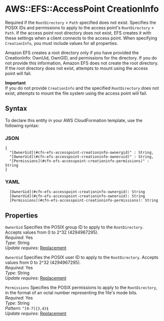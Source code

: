 # AWS::EFS::AccessPoint CreationInfo<a name="aws-properties-efs-accesspoint-creationinfo"></a>

Required if the `RootDirectory` > `Path` specified does not exist\. Specifies the POSIX IDs and permissions to apply to the access point's `RootDirectory` > `Path`\. If the access point root directory does not exist, EFS creates it with these settings when a client connects to the access point\. When specifying `CreationInfo`, you must include values for all properties\. 

Amazon EFS creates a root directory only if you have provided the CreationInfo: OwnUid, OwnGID, and permissions for the directory\. If you do not provide this information, Amazon EFS does not create the root directory\. If the root directory does not exist, attempts to mount using the access point will fail\.

**Important**  
If you do not provide `CreationInfo` and the specified `RootDirectory` does not exist, attempts to mount the file system using the access point will fail\.

## Syntax<a name="aws-properties-efs-accesspoint-creationinfo-syntax"></a>

To declare this entity in your AWS CloudFormation template, use the following syntax:

### JSON<a name="aws-properties-efs-accesspoint-creationinfo-syntax.json"></a>

```
{
  "[OwnerGid](#cfn-efs-accesspoint-creationinfo-ownergid)" : String,
  "[OwnerUid](#cfn-efs-accesspoint-creationinfo-owneruid)" : String,
  "[Permissions](#cfn-efs-accesspoint-creationinfo-permissions)" : String
}
```

### YAML<a name="aws-properties-efs-accesspoint-creationinfo-syntax.yaml"></a>

```
  [OwnerGid](#cfn-efs-accesspoint-creationinfo-ownergid): String
  [OwnerUid](#cfn-efs-accesspoint-creationinfo-owneruid): String
  [Permissions](#cfn-efs-accesspoint-creationinfo-permissions): String
```

## Properties<a name="aws-properties-efs-accesspoint-creationinfo-properties"></a>

`OwnerGid`  <a name="cfn-efs-accesspoint-creationinfo-ownergid"></a>
Specifies the POSIX group ID to apply to the `RootDirectory`\. Accepts values from 0 to 2^32 \(4294967295\)\.  
*Required*: Yes  
*Type*: String  
*Update requires*: [Replacement](https://docs.aws.amazon.com/AWSCloudFormation/latest/UserGuide/using-cfn-updating-stacks-update-behaviors.html#update-replacement)

`OwnerUid`  <a name="cfn-efs-accesspoint-creationinfo-owneruid"></a>
Specifies the POSIX user ID to apply to the `RootDirectory`\. Accepts values from 0 to 2^32 \(4294967295\)\.  
*Required*: Yes  
*Type*: String  
*Update requires*: [Replacement](https://docs.aws.amazon.com/AWSCloudFormation/latest/UserGuide/using-cfn-updating-stacks-update-behaviors.html#update-replacement)

`Permissions`  <a name="cfn-efs-accesspoint-creationinfo-permissions"></a>
Specifies the POSIX permissions to apply to the `RootDirectory`, in the format of an octal number representing the file's mode bits\.  
*Required*: Yes  
*Type*: String  
*Pattern*: `^[0-7]{3,4}$`  
*Update requires*: [Replacement](https://docs.aws.amazon.com/AWSCloudFormation/latest/UserGuide/using-cfn-updating-stacks-update-behaviors.html#update-replacement)